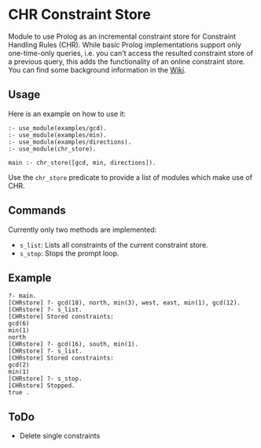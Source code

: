 # CHR Constraint Store

Module to use Prolog as an incremental constraint store for Constraint Handling Rules (CHR). While basic Prolog implementations support only one-time-only queries, i.e. you can't access the resulted constraint store of a previous query, this adds the functionality of an online constraint store. You can find some background information in the [Wiki](https://github.com/fnogatz/CHR-Constraint-Store/wiki/Blog-Post:-Background).

## Usage

Here is an example on how to use it:

```
:- use_module(examples/gcd).
:- use_module(examples/min).
:- use_module(examples/directions).
:- use_module(chr_store).

main :- chr_store([gcd, min, directions]).
```

Use the `chr_store` predicate to provide a list of modules which make use of CHR.

## Commands

Currently only two methods are implemented:

* `s_list`: Lists all constraints of the current constraint store.
* `s_stop`: Stops the prompt loop.

## Example

```
?- main.
[CHRstore] ?- gcd(18), north, min(3), west, east, min(1), gcd(12).
[CHRstore] ?- s_list.
[CHRstore] Stored constraints:
gcd(6)
min(1)
north
[CHRstore] ?- gcd(16), south, min(1).
[CHRstore] ?- s_list.
[CHRstore] Stored constraints:
gcd(2)
min(1)
[CHRstore] ?- s_stop.
[CHRstore] Stopped.
true .
```

## ToDo

* Delete single constraints
